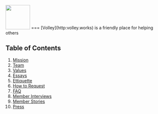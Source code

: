<img src ="http://i.imgur.com/jcv6jpD.png" height="80">
===
[Volley](http:volley.works) is a friendly place for helping others

Table of Contents
---
1. [Mission](https://github.com/VolleyIndustries/readme/blob/master/mission.md)
2. [Team](https://github.com/VolleyIndustries/readme/blob/master/team.md)
3. [Values](https://github.com/VolleyIndustries/readme/blob/master/values.md)
4. [Essays](https://medium.com/volley-works)
5. [Ettiquette](https://github.com/VolleyIndustries/readme/blob/master/request-guidelines.md)
6. [How to Request](https://github.com/VolleyIndustries/readme/blob/master/request-guidelines.md)
7. [FAQ](https://github.com/VolleyIndustries/readme/blob/master/faq.md)
8. [Member Interviews](https://docs.google.com/spreadsheets/d/1PYUkcwEDhvS1nwhXUrt6-AwBY8Z07UmBsrNwPmc47Bc/edit#gid=0)
9. [Member Stories](https://medium.com/volley-stories)
10. [Press](https://www.dropbox.com/sh/bwx6wsmu9vukwmu/AABBrTMYX6qRXLmayNo6qbq9a?dl=0)
